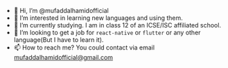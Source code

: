 - 👋 Hi, I’m @mufaddalhamidofficial
- 👀 I’m interested in learning new languages and using them.
- 🌱 I’m currently studying. I am in class 12 of an ICSE/ISC affiliated school.
- 💞️ I’m looking to get a job for `react-native` or `flutter` or any other language(But I have to learn it).
- 📫 How to reach me? You could contact via email mufaddalhamidofficial@gmail.com

<!---
Basic Flutter Dependencies:
-   provider -> https://pub.dev/packages/provider
-   http -> https://pub.dev/packages/http
-   shared_preferences -> https://pub.dev/packages/shared_preferences
-   fluttertoast -> https://pub.dev/packages/fluttertoast
-   url_launcher -> https://pub.dev/packages/url_launcher
-   firebase_core -> https://firebase.flutter.dev
-   onesignal_flutter -> https://pub.dev/packages/onesignal_flutter
-   package_info_plus -> https://pub.dev/packages/package_info_plus
-   geolocator -> https://pub.dev/packages/geolocator
-   flutter_native_splash -> https://pub.dev/packages/flutter_native_splash
-   share_plus -> https://pub.dev/packages/share_plus
-   device_info_plus -> https://pub.dev/packages/device_info_plus

--->

